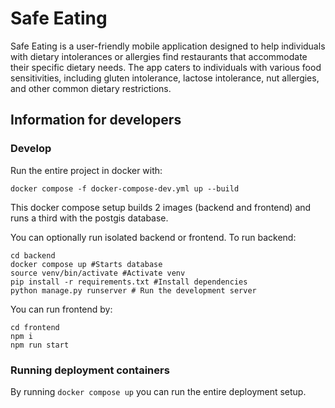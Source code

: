 # Safe Eating

Safe Eating is a user-friendly mobile application designed to help individuals with dietary intolerances or allergies find restaurants that accommodate their specific dietary needs. The app caters to individuals with various food sensitivities, including gluten intolerance, lactose intolerance, nut allergies, and other common dietary restrictions.

## Information for developers

### Develop

Run the entire project in docker with:
```
docker compose -f docker-compose-dev.yml up --build
```

This docker compose setup builds 2 images (backend and frontend) and runs a third with the postgis database.

You can optionally run isolated backend or frontend. To run backend:

```
cd backend
docker compose up #Starts database
source venv/bin/activate #Activate venv
pip install -r requirements.txt #Install dependencies
python manage.py runserver # Run the development server
```

You can run frontend by:

```
cd frontend
npm i
npm run start
```
### Running deployment containers

By running `docker compose up` you can run the entire deployment setup.